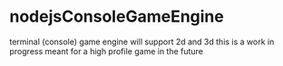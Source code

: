 # nodejsConsoleGameEngine
terminal (console) game engine will support 2d and 3d 
this is a work in progress meant for a high profile game in the future
